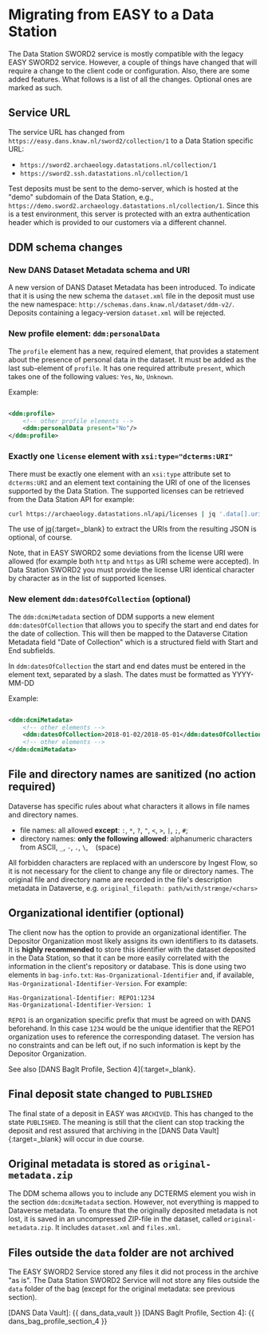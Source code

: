 Migrating from EASY to a Data Station
=====================================

The Data Station SWORD2 service is mostly compatible with the legacy EASY SWORD2 service. However, a couple of things have changed that will require a
change to the client code or configuration. Also, there are some added features. What follows is a list of all the changes. Optional ones are marked as
such.

Service URL
-----------

The service URL has changed from `https://easy.dans.knaw.nl/sword2/collection/1` to a Data Station specific URL:

* `https://sword2.archaeology.datastations.nl/collection/1`
* `https://sword2.ssh.datastations.nl/collection/1`

Test deposits must be sent to the demo-server, which is hosted at the "demo" subdomain of the Data Station, e.g.,
`https://demo.sword2.archaeology.datastations.nl/collection/1`. Since this is a test environment, this server is protected with an
extra authentication header which is provided to our customers via a different channel.

DDM schema changes
------------------

### New DANS Dataset Metadata schema and URI

A new version of DANS Dataset Metadata has been introduced. To indicate that it is using the new schema the `dataset.xml` file in the deposit
must use the new namespace: `http://schemas.dans.knaw.nl/dataset/ddm-v2/`. Deposits containing a legacy-version `dataset.xml` will be rejected.

### New profile element: `ddm:personalData`

The `profile` element has a new, required element, that provides a statement about the presence of personal data in the dataset.
It must be added as the last sub-element of `profile`. It has one required attribute `present`, which takes one of the following values:
`Yes`, `No`, `Unknown`.

Example:

```xml

<ddm:profile>
    <!-- other profile elements -->
    <ddm:personalData present="No"/>
</ddm:profile>
```

### Exactly one `license` element with `xsi:type="dcterms:URI"`

There must be exactly one element with an `xsi:type` attribute set to `dcterms:URI` and an element text containing the URI of one of the licenses
supported by the Data Station. The supported licenses can be retrieved from the Data Station API for example:

```bash
curl https://archaeology.datastations.nl/api/licenses | jq '.data[].uri' 
```

The use of [jq](https://stedolan.github.io/jq/){:target=_blank} to extract the URIs from the resulting JSON is optional, of course.

Note, that in EASY SWORD2 some deviations from the license URI were allowed (for example both `http` and `https` as URI scheme were accepted). In Data Station
SWORD2 you must provide the license URI identical character by character as in the list of supported licenses.

### New element `ddm:datesOfCollection` (optional)

The `ddm:dcmiMetadata` section of DDM supports a new element `ddm:datesOfCollection` that allows you to specify the start and end dates for the date
of collection. This will then be mapped to the Dataverse Citation Metadata field "Date of Collection" which is a structured field with Start and End subfields.

In `ddm:datesOfCollection` the start and end dates must be entered in the element text, separated by a slash. The dates must be formatted as YYYY-MM-DD

Example:

```xml

<ddm:dcmiMetadata>
    <!-- other elements -->
    <ddm:datesOfCollection>2018-01-02/2018-05-01</ddm:datesOfCollection>
    <!-- other elements -->
</ddm:dcmiMetadata>
```

File and directory names are sanitized (no action required)
-----------------------------------------------------------

Dataverse has specific rules about what characters it allows in file names and directory names.

* file names: all allowed **except**: `:`, `*`, `?`, `"`, `<`, `>`, `|`, `;`, `#`;
* directory names: **only the following allowed**: alphanumeric characters from ASCII, `_`, `-`, `.`, `\`, ` ` (space)

All forbidden characters are replaced with an underscore by Ingest Flow, so it is not necessary for the client to change any file or directory names. The
original file and directory name are recorded in the file's description metadata in Dataverse, e.g. `original_filepath: path/with/strænge/<chars>`

Organizational identifier (optional)
------------------------------------

The client now has the option to provide an organizational identifier. The Depositor Organization most likely assigns its own identifiers to its datasets.
It is **highly recommended** to store this identifier with the dataset deposited in the Data Station, so that it can be more easily correlated with the
information in the client's repository or database. This is done using two elements in `bag-info.txt`: `Has-Organizational-Identifier` and, if available,
`Has-Organizational-Identifier-Version`. For example:

```text
Has-Organizational-Identifier: REPO1:1234
Has-Organizational-Identifier-Version: 1
```

`REPO1` is an organization specific prefix that must be agreed on with DANS beforehand. In this case `1234` would be the unique identifier that the REPO1
organization uses to reference the corresponding dataset. The version has no constraints and can be left out, if no such information is kept by the
Depositor Organization.

See also [DANS BagIt Profile, Section 4]{:target=_blank}.


Final deposit state changed to `PUBLISHED`
------------------------------------------

The final state of a deposit in EASY was `ARCHIVED`. This has changed to the state `PUBLISHED`. The meaning is still that the client can stop
tracking the deposit and rest assured that archiving in the [DANS Data Vault]{:target=_blank} will occur in due course.

Original metadata is stored as `original-metadata.zip`
------------------------------------------------------

The DDM schema allows you to include any DCTERMS element you wish in the section `ddm:dcmiMetadata` section. However, not everything is mapped to Dataverse
metadata. To ensure that the originally deposited metadata is not lost, it is saved in an uncompressed ZIP-file in the dataset, called `original-metadata.zip`.
It includes `dataset.xml` and `files.xml`.

Files outside the `data` folder are not archived
------------------------------------------------

The EASY SWORD2 Service stored any files it did not process in the archive "as is". The Data Station SWORD2 Service will not store any files outside the `data`
folder of the bag (except for the original metadata: see previous section).

[DANS Data Vault]: {{ dans_data_vault }}
[DANS BagIt Profile, Section 4]: {{ dans_bag_profile_section_4 }}